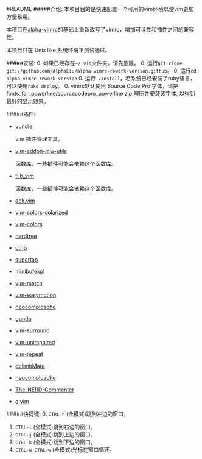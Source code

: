 #README
#####介绍:
本项目目的是快速配置一个可用的vim环境以使vim更加方便易用。

本项目在[alpha-vimrc](https://github.com/alphaliu/alpha-vim)的基础上重新改写了vimrc，增加可读性和插件之间的兼容性。

本项目只在 Unix like 系统环境下测试通过。

#####安装:
0. 如果已经存在```~/.vim```文件夹，请先删除。
0. 运行```git clone git://github.com/AlphaLiu/alpha-vimrc-rework-version.github```。
0. 运行```cd alpha-vimrc-rework-version```
0. 运行```./install```，若系统已经安装了ruby语言，可以使用```rake deploy```。
0. vimrc默认使用 Source Code Pro 字体，请把 fonts_for_powerline/sourcecodepro_powerline.zip 解压并安装该字体, 以得到最好的显示效果。

#####插件:
* [vundle]()
	
	vim 插件管理工具。
	
* [vim-addon-mw-utils]()
	
	函数库，一些插件可能会依赖这个函数库。

* [tlib_vim]()

	函数库，一些插件可能会依赖这个函数库。

* [ack.vim](https://github.com/mileszs/ack.vim)
* [vim-colors-solarized]()
* [vim-colors]()
* [nerdtree](https://github.com/scrooloose/nerdtree)
* [ctrlp](https://github.com/kien/ctrlp.vim)
* [supertab]()
* [minibufexpl](https://github.com/fholgado/minibufexpl.vim)
* [vim-match]()
* [vim-easymotion]() 
* [neocomplcache](https://github.com/Shougo/neocomplcache)
* [gundo](https://github.com/sjl/gundo.vim)
* [vim-surround](https://github.com/tpope/vim-surround)
* [vim-unimpaired](https://github.com/tpope/vim-unimpaired)
* [vim-repeat](https://github.com/tpope/vim-repeat)
* [delimitMate](https://github.com/Raimondi/delimitMate)

* [neocomplcache](https://github.com/Shougo/neocomplcache)
* [The-NERD-Commenter](https://github.com/scrooloose/nerdcommenter)
* [a.vim]()

#####快捷键:
0. ```CTRL-h```	(全模式)跳到左边的窗口。
1. ```CTRL-l``` (全模式)跳到右边的窗口。
2. ```CTRL-j```	(全模式)跳到上边的窗口。
3. ```CTRL-k``` (全模式)跳到下边的窗口。
4. ```CTRL-w CTRL-w``` (全模式)光标在窗口循环。
